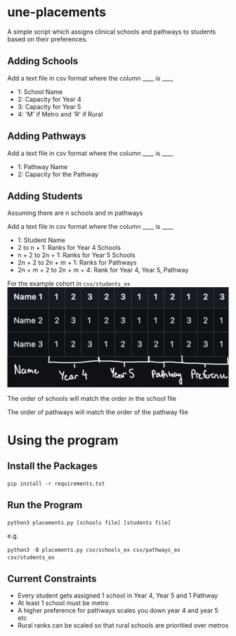# une-placements

A simple script which assigns clinical schools and pathways to students based on their preferences.

## Adding Schools

Add a text file in csv format where the column ____ is ____
- 1: School Name
- 2: Capacity for Year 4
- 3: Capacity for Year 5
- 4: 'M' if Metro and 'R' if Rural

## Adding Pathways

Add a text file in csv format where the column ____ is ____
- 1: Pathway Name
- 2: Capacity for the Pathway

## Adding Students

Assuming there are n schools and m pathways

Add a text file in csv format where the column ____ is ____

- 1: Student Name
- 2 to n + 1: Ranks for Year 4 Schools
- n + 2 to 2n + 1: Ranks for Year 5 Schools
- 2n + 2 to 2n + m + 1: Ranks for Pathways
- 2n + m + 2 to 2n + m + 4: Rank for Year 4, Year 5, Pathway

For the example cohort in ```csv/students_ex```
![](images/students_annotated.png)

The order of schools will match the order in the school file

The order of pathways will match the order of the pathway file

# Using the program

## Install the Packages

```pip install -r requirements.txt```

## Run the Program

```python3 placements.py [schools file] [students file]```

e.g.

```python3 -B placements.py csv/schools_ex csv/pathways_ex csv/students_ex```

## Current Constraints
- Every student gets assigned 1 school in Year 4, Year 5 and 1 Pathway
- At least 1 school must be metro
- A higher preference for pathways scales you down year 4 and year 5 etc
- Rural ranks can be scaled so that rural schools are prioritied over metros